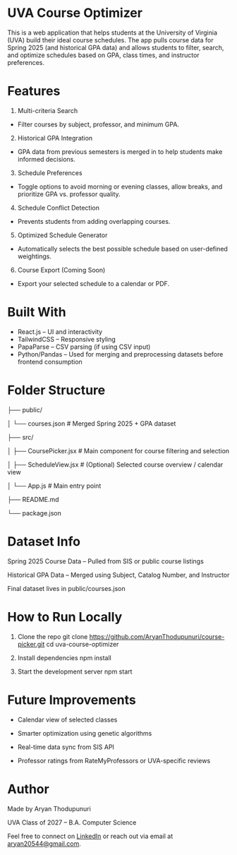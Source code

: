 # UVA Course Optimizer
This is a web application that helps students at the University of Virginia (UVA) build their ideal course schedules. The app pulls course data for Spring 2025 (and historical GPA data) and allows students to filter, search, and optimize schedules based on GPA, class times, and instructor preferences.

# Features
1. Multi-criteria Search
- Filter courses by subject, professor, and minimum GPA.

2. Historical GPA Integration
- GPA data from previous semesters is merged in to help students make informed decisions.

3. Schedule Preferences
- Toggle options to avoid morning or evening classes, allow breaks, and prioritize GPA vs. professor quality.

4. Schedule Conflict Detection
- Prevents students from adding overlapping courses.

5. Optimized Schedule Generator
- Automatically selects the best possible schedule based on user-defined weightings.

6. Course Export (Coming Soon)
- Export your selected schedule to a calendar or PDF.

# Built With
- React.js – UI and interactivity
- TailwindCSS – Responsive styling
- PapaParse – CSV parsing (if using CSV input)
- Python/Pandas – Used for merging and preprocessing datasets before frontend consumption

# Folder Structure

├── public/

│   └── courses.json              # Merged Spring 2025 + GPA dataset

├── src/

│   ├── CoursePicker.jsx         # Main component for course filtering and selection

│   ├── ScheduleView.jsx         # (Optional) Selected course overview / calendar view

│   └── App.js                   # Main entry point

├── README.md

└── package.json

# Dataset Info
Spring 2025 Course Data – Pulled from SIS or public course listings

Historical GPA Data – Merged using Subject, Catalog Number, and Instructor

Final dataset lives in public/courses.json

# How to Run Locally
1. Clone the repo
git clone https://github.com/AryanThodupunuri/course-picker.git
cd uva-course-optimizer

2. Install dependencies
npm install

3. Start the development server
npm start

# Future Improvements
- Calendar view of selected classes

- Smarter optimization using genetic algorithms

- Real-time data sync from SIS API

- Professor ratings from RateMyProfessors or UVA-specific reviews

# Author
Made by Aryan Thodupunuri

UVA Class of 2027 – B.A. Computer Science

Feel free to connect on [LinkedIn](https://www.linkedin.com/in/aryan-thodupunuri/) or reach out via email at [aryan20544@gmail.com](mailto:aryan20544@gmail.com).
